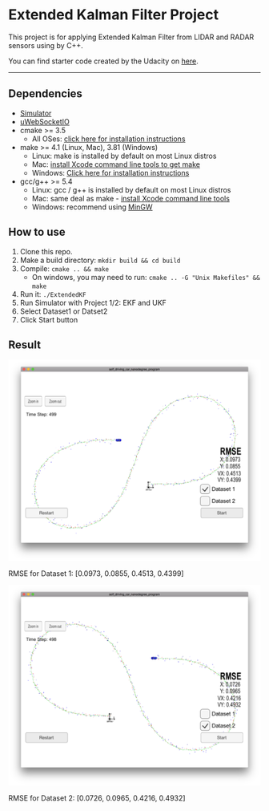 # Extended Kalman Filter Project

This project is for applying Extended Kalman Filter from LIDAR and RADAR sensors using by C++.

You can find starter code created by the Udacity on [here](https://github.com/udacity/CarND-Extended-Kalman-Filter-Project).

---

[//]: # (Image References)
[image1]: ./assets/ekf_dataset1.png
[image2]: ./assets/ekf_dataset2.png

## Dependencies
* [Simulator](https://github.com/udacity/self-driving-car-sim/releases)
* [uWebSocketIO](https://github.com/uWebSockets/uWebSockets)
* cmake >= 3.5
  * All OSes: [click here for installation instructions](https://cmake.org/install/)
* make >= 4.1 (Linux, Mac), 3.81 (Windows)
  * Linux: make is installed by default on most Linux distros
  * Mac: [install Xcode command line tools to get make](https://developer.apple.com/xcode/features/)
  * Windows: [Click here for installation instructions](http://gnuwin32.sourceforge.net/packages/make.htm)
* gcc/g++ >= 5.4
  * Linux: gcc / g++ is installed by default on most Linux distros
  * Mac: same deal as make - [install Xcode command line tools](https://developer.apple.com/xcode/features/)
  * Windows: recommend using [MinGW](http://www.mingw.org/)

## How to use
1. Clone this repo.
2. Make a build directory: `mkdir build && cd build`
3. Compile: `cmake .. && make`
    * On windows, you may need to run: `cmake .. -G "Unix Makefiles" && make`
4. Run it: `./ExtendedKF`
5. Run Simulator with Project 1/2: EKF and UKF
6. Select Dataset1 or Datset2
7. Click Start button

## Result
![Dataset 1][image1]

RMSE for Dataset 1: [0.0973, 0.0855, 0.4513, 0.4399]

![Dataset 2][image2]

RMSE for Dataset 2: [0.0726, 0.0965, 0.4216, 0.4932]
